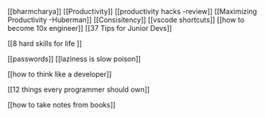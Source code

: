 [[bharmcharya]]
[[Productivity]]
[[productivity hacks -review]]
[[Maximizing Productivity -Huberman]]
[[Consisitency]]
[[vscode shortcuts]]
[[how to become 10x engineer]]
[[37 Tips for Junior Devs]]


[[8 hard skills for life ]]

[[passwords]]
[[laziness is slow poison]]

[[how to think like a developer]]

[[12 things every programmer should own]]

[[how to take notes from books]]
